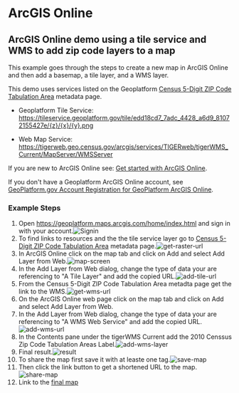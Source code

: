 # ArcGIS Online

## ArcGIS Online demo using a tile service and WMS to add zip code layers to a map
This example goes through the steps to create a new map in ArcGIS Online and then add a basemap, a tile layer, and a WMS layer.

This demo uses services listed on the Geoplatform [Census 5-Digit ZIP Code Tabulation Area](https://www.geoplatform.gov/metadata/895888d3-4f32-5143-88e2-e7b3612891f0) metadata page.

* Geoplatform Tile Service: https://tileservice.geoplatform.gov/tile/edd18cd7_7adc_4428_a6d9_81072155427e/{z}/{x}/{y}.png

* Web Map Service: https://tigerweb.geo.census.gov/arcgis/services/TIGERweb/tigerWMS_Current/MapServer/WMSServer

If you are new to ArcGIS Online see: [Get started with ArcGIS Online](https://learn.arcgis.com/en/projects/get-started-with-arcgis-online/).

If you don't have a Geoplatform ArcGIS Online account, see [GeoPlatform.gov Account Registration for GeoPlatform ArcGIS Online](https://geoplatform.atlassian.net/wiki/spaces/GC/pages/833552385/GeoPlatform.gov+Account+Registration+and+Sign-In+Instructions+for+GeoPlatform+ArcGIS+Online).

### Example Steps
1. Open https://geoplatform.maps.arcgis.com/home/index.html and sign in with your account.![Signin](https://user-images.githubusercontent.com/64213093/124012833-d239de00-d99e-11eb-867b-a358d7d1eec6.png)
2. To find links to resources and the the tile service layer go to [Census 5-Digit ZIP Code Tabulation Area](https://www.geoplatform.gov/metadata/895888d3-4f32-5143-88e2-e7b3612891f0) metadata page.![get-raster-url](https://user-images.githubusercontent.com/64213093/124013793-f9dd7600-d99f-11eb-8894-b94a17bc3b3b.png)
3. In ArcGIS Online click on the map tab and click on Add and select Add Layer from Web.![map-screen](https://user-images.githubusercontent.com/64213093/122100865-e55e8280-cdd0-11eb-9ad4-fae8f3b204a0.png)
4. In the Add Layer from Web dialog, change the type of data your are referencing to "A Tile Layer" and add the copied URL.![add-tile-url](https://user-images.githubusercontent.com/64213093/122101444-88170100-cdd1-11eb-8265-5b8078678000.png)
5. From the Census 5-Digit ZIP Code Tabulation Area metadta page get the link to the WMS.![get-wms-url](https://user-images.githubusercontent.com/64213093/124016161-9274f580-d9a2-11eb-9835-cd19e93caf07.png)
6. On the ArcGIS Online web page click on the map tab and click on Add and select Add Layer from Web.
7. In the Add Layer from Web dialog, change the type of data your are referencing to "A WMS Web Service" and add the copied URL.![add-wms-url](https://user-images.githubusercontent.com/64213093/122102281-813cbe00-cdd2-11eb-9961-da770ee5f4c7.png)
8. In the Contents pane under the tigerWMS Current add the 2010 Censsus Zip Code Tabulation Areas Label.![add-wms-layer](https://user-images.githubusercontent.com/64213093/122102762-045e1400-cdd3-11eb-9f38-10cc3bc91148.png)
9. Final result.![result](https://user-images.githubusercontent.com/64213093/122103358-c3b2ca80-cdd3-11eb-96a3-de96896644d1.png)
10. To share the map first save it with at leaste one tag.![save-map](https://user-images.githubusercontent.com/64213093/122103446-dc22e500-cdd3-11eb-8992-20ec12d10087.png)
11. Then click the link button to get a shortened URL to the map.![share-map](https://user-images.githubusercontent.com/64213093/122103563-007ec180-cdd4-11eb-949c-39def0254b3d.png)
12. Link to the [final map](https://arcg.is/18eejj)





